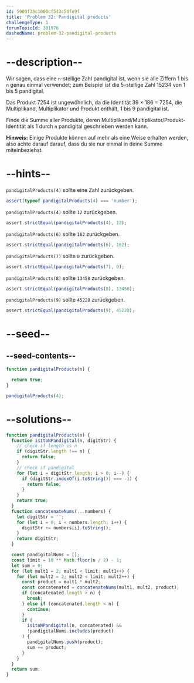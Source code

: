 ```yaml
---
id: 5900f38c1000cf542c50fe9f
title: 'Problem 32: Pandigital products'
challengeType: 1
forumTopicId: 301976
dashedName: problem-32-pandigital-products
---
```


# --description--

Wir sagen, dass eine `n`-stellige Zahl pandigital ist, wenn sie alle Ziffern 1 bis `n` genau einmal verwendet; zum Beispiel ist die 5-stellige Zahl 15234 von 1 bis 5 pandigital.

Das Produkt 7254 ist ungewöhnlich, da die Identität 39 × 186 = 7254, die Multiplikand, Multiplikator und Produkt enthält, 1 bis 9 pandigital ist.

Finde die Summe aller Produkte, deren Multiplikand/Multiplikator/Produkt-Identität als 1 durch `n` pandigital geschrieben werden kann.

**Hinweis:** Einige Produkte können auf mehr als eine Weise erhalten werden, also achte darauf darauf, dass du sie nur einmal in deine Summe miteinbeziehst.

# --hints--

`pandigitalProducts(4)` sollte eine Zahl zurückgeben.

```js
assert(typeof pandigitalProducts(4) === 'number');
```

`pandigitalProducts(4)` sollte `12` zurückgeben.

```js
assert.strictEqual(pandigitalProducts(4), 12);
```

`pandigitalProducts(6)` sollte `162` zurückgeben.

```js
assert.strictEqual(pandigitalProducts(6), 162);
```

`pandigitalProducts(7)` sollte `0` zurückgeben.

```js
assert.strictEqual(pandigitalProducts(7), 0);
```

`pandigitalProducts(8)` sollte `13458` zurückgeben.

```js
assert.strictEqual(pandigitalProducts(8), 13458);
```

`pandigitalProducts(9)` sollte `45228` zurückgeben.

```js
assert.strictEqual(pandigitalProducts(9), 45228);
```

# --seed--

## --seed-contents--

```js
function pandigitalProducts(n) {

  return true;
}

pandigitalProducts(4);
```

# --solutions--

```js
function pandigitalProducts(n) {
  function is1toNPandigital(n, digitStr) {
    // check if length is n
    if (digitStr.length !== n) {
      return false;
    }
    // check if pandigital
    for (let i = digitStr.length; i > 0; i--) {
      if (digitStr.indexOf(i.toString()) === -1) {
        return false;
      }
    }
    return true;
  }
  function concatenateNums(...numbers) {
    let digitStr = '';
    for (let i = 0; i < numbers.length; i++) {
      digitStr += numbers[i].toString();
    }
    return digitStr;
  }

  const pandigitalNums = [];
  const limit = 10 ** Math.floor(n / 2) - 1;
  let sum = 0;
  for (let mult1 = 2; mult1 < limit; mult1++) {
    for (let mult2 = 2; mult2 < limit; mult2++) {
      const product = mult1 * mult2;
      const concatenated = concatenateNums(mult1, mult2, product);
      if (concatenated.length > n) {
        break;
      } else if (concatenated.length < n) {
        continue;
      }
      if (
        is1toNPandigital(n, concatenated) &&
        !pandigitalNums.includes(product)
      ) {
        pandigitalNums.push(product);
        sum += product;
      }
    }
  }
  return sum;
}
```
